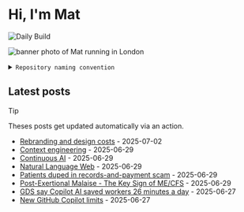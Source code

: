 # Hi, I'm Mat

![Daily Build](https://github.com/mat-0/mat-0/workflows/Daily%20Build/badge.svg)

![banner photo of Mat running in London](https://raw.githubusercontent.com/mat-0/mat-0/master/images/gh-header-image-cropped.jpg)

<details><summary><code>Repository naming convention</code></summary>
  
Repositories, where possible, are lowercase with underscores and follow the naming conventions below. 

  
- For demonstrations or proof of concepts, use the format `demo_name`.
- Boilerplate or templates are named in the format `template_name`.
  - where appropriate these are also published through GitHub pages and will be available at `username.github.io/repo_name`.
- WordPress-related content (mostly plugins) are prefixed with `wp_`.
- Twitter bots are prefixed with `bot_`.
- Standard repositories are named as they are, sometimes this might be a domain name e.g. `thechels.uk`.
</details>

## Latest posts

> [!TIP]
> Theses posts get updated automatically via an action.

<!-- blog starts -->
- [Rebranding and design costs](https://thechels.uk/the-not-quite-new-gov-uk-brand-blog-beeps) - 2025-07-02
- [Context engineering](https://thechels.uk/context-engineering) - 2025-06-29
- [Continuous AI](https://thechels.uk/continuous-ai) - 2025-06-29
- [Natural Language Web](https://thechels.uk/natural-language-web) - 2025-06-29
- [Patients duped in records-and-payment scam](https://thechels.uk/patients-duped-in-records-and-payment-scam) - 2025-06-29
- [Post-Exertional Malaise - The Key Sign of ME/CFS](https://thechels.uk/post-exertional-malaise-the-key-sign-of-mecfs) - 2025-06-29
- [GDS say Copilot AI saved workers 26 minutes a day](https://thechels.uk/gds-say-copilot-ai-saved-workers-26-minutes-a-day) - 2025-06-27
- [New GitHub Copilot limits](https://thechels.uk/new-github-copilot-limits) - 2025-06-27
<!-- blog ends -->

